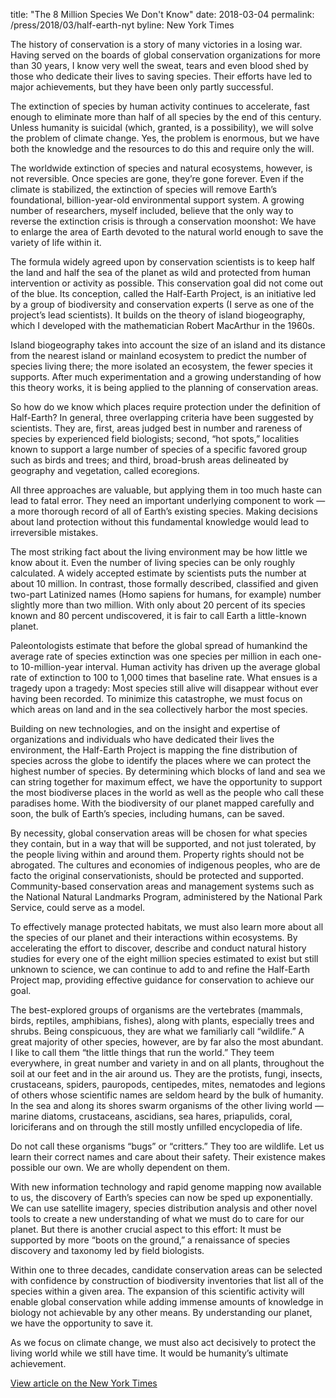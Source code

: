 title: "The 8 Million Species We Don't Know"
date: 2018-03-04
permalink: /press/2018/03/half-earth-nyt
byline: New York Times

The history of conservation is a story of many victories in a losing war. Having served on the boards of global conservation organizations for more than 30 years, I know very well the sweat, tears and even blood shed by those who dedicate their lives to saving species. Their efforts have led to major achievements, but they have been only partly successful.

The extinction of species by human activity continues to accelerate, fast enough to eliminate more than half of all species by the end of this century. Unless humanity is suicidal (which, granted, is a possibility), we will solve the problem of climate change. Yes, the problem is enormous, but we have both the knowledge and the resources to do this and require only the will.

The worldwide extinction of species and natural ecosystems, however, is not reversible. Once species are gone, they’re gone forever. Even if the climate is stabilized, the extinction of species will remove Earth’s foundational, billion-year-old environmental support system. A growing number of researchers, myself included, believe that the only way to reverse the extinction crisis is through a conservation moonshot: We have to enlarge the area of Earth devoted to the natural world enough to save the variety of life within it.

The formula widely agreed upon by conservation scientists is to keep half the land and half the sea of the planet as wild and protected from human intervention or activity as possible. This conservation goal did not come out of the blue. Its conception, called the Half-Earth Project, is an initiative led by a group of biodiversity and conservation experts (I serve as one of the project’s lead scientists). It builds on the theory of island biogeography, which I developed with the mathematician Robert MacArthur in the 1960s.

Island biogeography takes into account the size of an island and its distance from the nearest island or mainland ecosystem to predict the number of species living there; the more isolated an ecosystem, the fewer species it supports. After much experimentation and a growing understanding of how this theory works, it is being applied to the planning of conservation areas.

So how do we know which places require protection under the definition of Half-Earth? In general, three overlapping criteria have been suggested by scientists. They are, first, areas judged best in number and rareness of species by experienced field biologists; second, “hot spots,” localities known to support a large number of species of a specific favored group such as birds and trees; and third, broad-brush areas delineated by geography and vegetation, called ecoregions.

All three approaches are valuable, but applying them in too much haste can lead to fatal error. They need an important underlying component to work — a more thorough record of all of Earth’s existing species. Making decisions about land protection without this fundamental knowledge would lead to irreversible mistakes.

The most striking fact about the living environment may be how little we know about it. Even the number of living species can be only roughly calculated. A widely accepted estimate by scientists puts the number at about 10 million. In contrast, those formally described, classified and given two-part Latinized names (Homo sapiens for humans, for example) number slightly more than two million. With only about 20 percent of its species known and 80 percent undiscovered, it is fair to call Earth a little-known planet.

Paleontologists estimate that before the global spread of humankind the average rate of species extinction was one species per million in each one- to 10-million-year interval. Human activity has driven up the average global rate of extinction to 100 to 1,000 times that baseline rate. What ensues is a tragedy upon a tragedy: Most species still alive will disappear without ever having been recorded. To minimize this catastrophe, we must focus on which areas on land and in the sea collectively harbor the most species.

Building on new technologies, and on the insight and expertise of organizations and individuals who have dedicated their lives the environment, the Half-Earth Project is mapping the fine distribution of species across the globe to identify the places where we can protect the highest number of species. By determining which blocks of land and sea we can string together for maximum effect, we have the opportunity to support the most biodiverse places in the world as well as the people who call these paradises home. With the biodiversity of our planet mapped carefully and soon, the bulk of Earth’s species, including humans, can be saved.

By necessity, global conservation areas will be chosen for what species they contain, but in a way that will be supported, and not just tolerated, by the people living within and around them. Property rights should not be abrogated. The cultures and economies of indigenous peoples, who are de facto the original conservationists, should be protected and supported. Community-based conservation areas and management systems such as the National Natural Landmarks Program, administered by the National Park Service, could serve as a model.

To effectively manage protected habitats, we must also learn more about all the species of our planet and their interactions within ecosystems. By accelerating the effort to discover, describe and conduct natural history studies for every one of the eight million species estimated to exist but still unknown to science, we can continue to add to and refine the Half-Earth Project map, providing effective guidance for conservation to achieve our goal.

The best-explored groups of organisms are the vertebrates (mammals, birds, reptiles, amphibians, fishes), along with plants, especially trees and shrubs. Being conspicuous, they are what we familiarly call “wildlife.” A great majority of other species, however, are by far also the most abundant. I like to call them “the little things that run the world.” They teem everywhere, in great number and variety in and on all plants, throughout the soil at our feet and in the air around us. They are the protists, fungi, insects, crustaceans, spiders, pauropods, centipedes, mites, nematodes and legions of others whose scientific names are seldom heard by the bulk of humanity. In the sea and along its shores swarm organisms of the other living world — marine diatoms, crustaceans, ascidians, sea hares, priapulids, coral, loriciferans and on through the still mostly unfilled encyclopedia of life.

Do not call these organisms “bugs” or “critters.” They too are wildlife. Let us learn their correct names and care about their safety. Their existence makes possible our own. We are wholly dependent on them.

With new information technology and rapid genome mapping now available to us, the discovery of Earth’s species can now be sped up exponentially. We can use satellite imagery, species distribution analysis and other novel tools to create a new understanding of what we must do to care for our planet. But there is another crucial aspect to this effort: It must be supported by more “boots on the ground,” a renaissance of species discovery and taxonomy led by field biologists.

Within one to three decades, candidate conservation areas can be selected with confidence by construction of biodiversity inventories that list all of the species within a given area. The expansion of this scientific activity will enable global conservation while adding immense amounts of knowledge in biology not achievable by any other means. By understanding our planet, we have the opportunity to save it.

As we focus on climate change, we must also act decisively to protect the living world while we still have time. It would be humanity’s ultimate achievement.

[View article on the New York Times](https://www.nytimes.com/2018/03/03/opinion/sunday/species-conservation-extinction.html)


